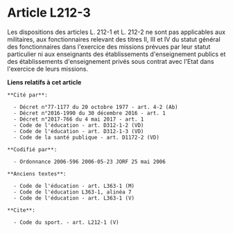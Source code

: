 # Article L212-3

Les dispositions des articles L. 212-1 et L. 212-2 ne sont pas applicables aux militaires, aux fonctionnaires relevant des
titres II, III et IV du statut général des fonctionnaires dans l'exercice des missions prévues par leur statut particulier ni
aux enseignants des établissements d'enseignement publics et des établissements d'enseignement privés sous contrat avec
l'Etat dans l'exercice de leurs missions.

**Liens relatifs à cet article**

	**Cité par**:

	  - Décret n°77-1177 du 20 octobre 1977 - art. 4-2 (Ab)
	  - Décret n°2016-1990 du 30 décembre 2016 - art. 1
	  - Décret n°2017-766 du 4 mai 2017 - art. 1
	  - Code de l'éducation - art. D312-1-2 (VD)
	  - Code de l'éducation - art. D312-1-3 (VD)
	  - Code de la santé publique - art. D1172-2 (VD)

	**Codifié par**:

	  - Ordonnance 2006-596 2006-05-23 JORF 25 mai 2006

	**Anciens textes**:

	  - Code de l'éducation - art. L363-1 (M)
	  - Code de l'éducation L363-1, alinéa 7
	  - Code de l'éducation - art. L363-1 (V)

	**Cite**:

	  - Code du sport. - art. L212-1 (V)
